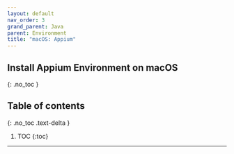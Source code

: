 ```yaml
---
layout: default
nav_order: 3
grand_parent: Java
parent: Environment
title: "macOS: Appium"
---
```


## Install Appium Environment on macOS
{: .no_toc }

## Table of contents
{: .no_toc .text-delta }

1. TOC
{:toc}
---


